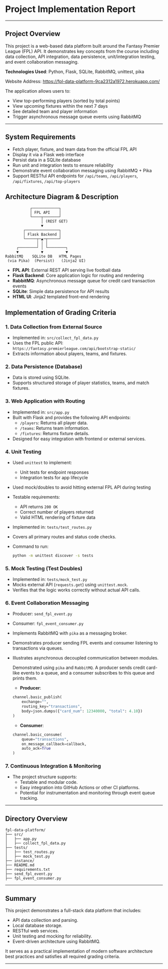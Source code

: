 # Project Implementation Report

---

## Project Overview

This project is a web-based data platform built around the Fantasy Premier League (FPL) API. It demonstrates key concepts from the course including data collection, API integration, data persistence, unit/integration testing, and event collaboration messaging.

**Technologies Used**: Python, Flask, SQLite, RabbitMQ, unittest, pika

Website Address: https://fpl-data-platform-9ca2312a1972.herokuapp.com/

The application allows users to:

- View top-performing players (sorted by total points)
- View upcoming fixtures within the next 7 days
- See detailed team and player information
- Trigger asynchronous message queue events using RabbitMQ

---

## System Requirements

- Fetch player, fixture, and team data from the official FPL API
- Display it via a Flask web interface
- Persist data in a SQLite database
- Run unit and integration tests to ensure reliability
- Demonstrate event collaboration messaging using RabbitMQ + Pika
- Support RESTful API endpoints for `/api/teams`, `/api/players`, `/api/fixtures`, `/api/top-players`

## Architecture Diagram & Description

```
           ┌────────────┐
           │ FPL API    │
           └────┬───────┘
                │ (REST GET)
                ▼
        ┌───────────────┐
        │ Flask Backend │
        └─────┬─▲─┬─────┘
              │ │ │
     ┌────────┘ │ └────────┐
     ▼          ▼          ▼
RabbitMQ    SQLite DB   HTML Pages
 (via Pika)  (Persist)   (Jinja2 UI)
```

- **FPL API**: External REST API serving live football data
- **Flask Backend**: Core application logic for routing and rendering
- **RabbitMQ**: Asynchronous message queue for credit card transaction events
- **SQLite**: Simple data persistence for API results
- **HTML UI**: Jinja2 templated front-end rendering

## Implementation of Grading Criteria

### 1. Data Collection from External Source

- Implemented in: `src/collect_fpl_data.py`
- Uses the FPL public API: `https://fantasy.premierleague.com/api/bootstrap-static/`
- Extracts information about players, teams, and fixtures.

### 2. Data Persistence (Database)

- Data is stored using SQLite.
- Supports structured storage of player statistics, teams, and match fixtures.

### 3. Web Application with Routing

- Implemented in: `src/app.py`
- Built with Flask and provides the following API endpoints:
  - `/players`: Returns all player data.
  - `/teams`: Returns team information.
  - `/fixtures`: Returns fixture details.
- Designed for easy integration with frontend or external services.

### 4. Unit Testing

- Used `unittest` to implement:
  - Unit tests for endpoint responses
  - Integration tests for app lifecycle
- Used mock/doubles to avoid hitting external FPL API during testing
- Testable requirements:
  - API returns `200 OK`
  - Correct number of players returned
  - Valid HTML rendering of fixture data

- Implemented in: `tests/test_routes.py`
- Covers all primary routes and status code checks.
- Command to run:  
  ```bash
  python -m unittest discover -s tests
  ```

### 5. Mock Testing (Test Doubles)

- Implemented in: `tests/mock_test.py`
- Mocks external API (`requests.get`) using `unittest.mock`.
- Verifies that the logic works correctly without actual API calls.

### 6. Event Collaboration Messaging

- Producer: `send_fpl_event.py`  

- Consumer: `fpl_event_consumer.py`  

- Implements RabbitMQ with `pika` as a messaging broker.

- Demonstrates producer sending FPL events and consumer listening to transactions via queues.

- Illustrates asynchronous decoupled communication between modules.

  Demonstrated using `pika` and `RabbitMQ`. A producer sends credit card-like events to a queue, and a consumer subscribes to this queue and prints them.
  
  - **Producer**:
  
  ```python
  channel.basic_publish(
      exchange="",
      routing_key="transactions",
      body=json.dumps({"card_num": 12340000, "total": 4.10})
  )
  ```
  
  - **Consumer**:
  
  ```python
  channel.basic_consume(
      queue="transactions",
      on_message_callback=callback,
      auto_ack=True
  )
  ```
  

### 7. Continuous Integration & Monitoring

- The project structure supports:
  - Testable and modular code.
  - Easy integration into GitHub Actions or other CI platforms.
  - Potential for instrumentation and monitoring through event queue tracking.

---

##  Directory Overview

```
fpl-data-platform/
├── src/
│   ├── app.py
│   ├── collect_fpl_data.py
├── tests/
│   ├── test_routes.py
│   ├── mock_test.py
├── instance/
├── README.md
├── requirements.txt
├── send_fpl_event.py
├── fpl_event_consumer.py
```

---

## Summary

This project demonstrates a full-stack data platform that includes:

- API data collection and parsing.
- Local database storage.
- RESTful web services.
- Unit testing and mocking for reliability.
- Event-driven architecture using RabbitMQ.

It serves as a practical implementation of modern software architecture best practices and satisfies all required grading criteria.

---
